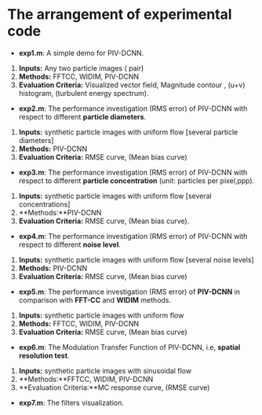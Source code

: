 # The arrangement of experimental code

- **exp1.m**: A simple demo for PIV-DCNN.

 1. **Inputs:**   Any two particle images ( pair)
 2. **Methods:**  FFTCC, WIDIM, PIV-DCNN
 3. **Evaluation Criteria:** Visualized vector field, Magnitude contour , (u+v) histogram,  (turbulent energy spectrum).


- **exp2.m**: The performance investigation (RMS error) of PIV-DCNN with respect to different **particle diameters**. 

 1. **Inputs:** synthetic particle images with uniform flow [several particle diameters]
 2. **Methods:** PIV-DCNN
 3. **Evaluation Criteria:** RMSE curve, (Mean bias curve)

- **exp3.m**: The performance investigation (RMS error) of PIV-DCNN with respect to different **particle concentration** (unit: particles per pixel,ppp).

 1. **Inputs:** synthetic particle images with uniform flow  [several concentrations]
 2. **Methods:**PIV-DCNN
 3. **Evaluation Criteria:** RMSE curve, (Mean bias curve).

- **exp4.m**: The performance investigation (RMS error) of PIV-DCNN with respect to different **noise level**. 

 1. **Inputs:** synthetic particle images with uniform flow [several noise levels]
 2. **Methods:** PIV-DCNN
 3. **Evaluation Criteria:** RMSE curve, (Mean bias curve)

- **exp5.m**: The performance investigation (RMS error) of **PIV-DCNN** in comparison with **FFT-CC** and **WIDIM** methods. 

1. **Inputs:** synthetic particle images with uniform flow
2. **Methods:** FFTCC, WIDIM, PIV-DCNN
3. **Evaluation Criteria:** RMSE curve, (Mean bias curve)

- **exp6.m**: The Modulation Transfer Function of PIV-DCNN, i.e, **spatial resolution test**. 

 1. **Inputs:** synthetic particle images with sinusoidal flow 
 2. **Methods:**FFTCC, WIDIM, PIV-DCNN
 3. **Evaluation Criteria:**MC response curve, (RMSE curve)

- **exp7.m**: The filters visualization.  

 



 

